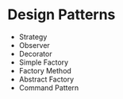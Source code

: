 # Design Patterns

- Strategy
- Observer
- Decorator
- Simple Factory
- Factory Method
- Abstract Factory
- Command Pattern